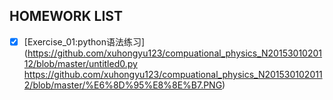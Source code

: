 ## HOMEWORK LIST
- [x] [Exercise_01:python语法练习](https://github.com/xuhongyu123/compuational_physics_N2015301020112/blob/master/untitled0.py
https://github.com/xuhongyu123/compuational_physics_N2015301020112/blob/master/%E6%8D%95%E8%8E%B7.PNG)
